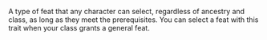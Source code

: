 A type of feat that any character can select, regardless of ancestry and class, as long as they meet the prerequisites. You can select a feat with this trait when your class grants a general feat.